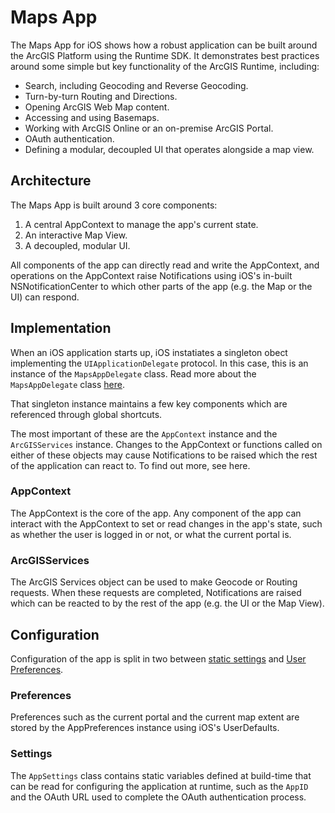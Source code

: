 # Maps App

The Maps App for iOS shows how a robust application can be built around the ArcGIS Platform using the Runtime SDK. It demonstrates best practices around some simple but key functionality of the ArcGIS Runtime, including:

* Search, including Geocoding and Reverse Geocoding.
* Turn-by-turn Routing and Directions.
* Opening ArcGIS Web Map content.
* Accessing and using Basemaps.
* Working with ArcGIS Online or an on-premise ArcGIS Portal.
* OAuth authentication.
* Defining a modular, decoupled UI that operates alongside a map view.


## Architecture
The Maps App is built around 3 core components:

1. A central AppContext to manage the app's current state.
2. An interactive Map View.
3. A decoupled, modular UI.

All components of the app can directly read and write the AppContext, and operations on the AppContext raise Notifications using iOS's in-built NSNotificationCenter to which other parts of the app (e.g. the Map or the UI) can respond.

## Implementation
When an iOS application starts up, iOS instatiates a singleton obect implementing the `UIApplicationDelegate` protocol. In this case, this is an instance of the `MapsAppDelegate` class. Read more about the `MapsAppDelegate` class [here](/maps-app-ios/Maps%20App/Maps%20App%20Delegate).

That singleton instance maintains a few key components which are referenced through global shortcuts.

The most important of these are the `AppContext` instance and the `ArcGISServices` instance. Changes to the AppContext or functions called on either of these objects may cause Notifications to be raised which the rest of the application can react to. To find out more, see here.

### AppContext
The AppContext is the core of the app. Any component of the app can interact with the AppContext to set or read changes in the app's state, such as whether the user is logged in or not, or what the current portal is.

### ArcGISServices
The ArcGIS Services object can be used to make Geocode or Routing requests. When these requests are completed, Notifications are raised which can be reacted to by the rest of the app (e.g. the UI or the Map View).

## Configuration
Configuration of the app is split in two between [static settings](AppSettings.swift) and [User Preferences](AppPreferences.swift).

### Preferences
Preferences such as the current portal and the current map extent are stored by the AppPreferences instance using iOS's UserDefaults.

### Settings
The `AppSettings` class contains static variables defined at build-time that can be read for configuring the application at runtime, such as the `AppID` and the OAuth URL used to complete the OAuth authentication process.
